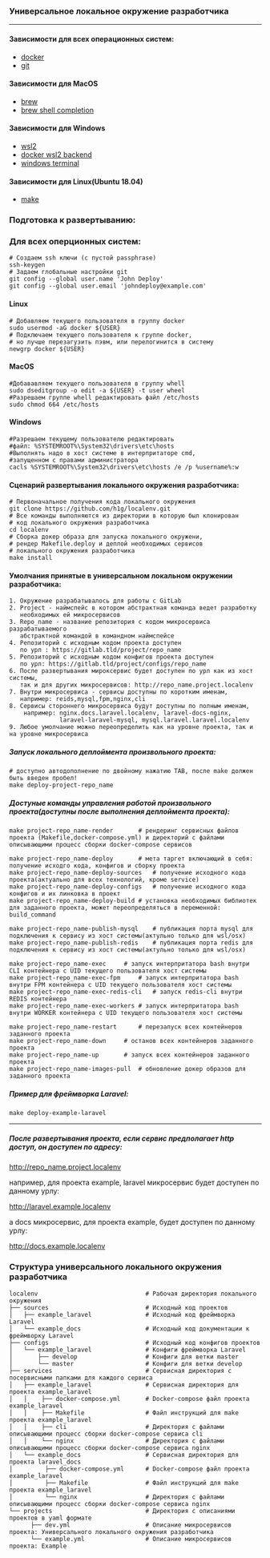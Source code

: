 ### Универсальное локальное окружение разработчика
---

#### Зависимости для всех операционных систем:
 - [docker](https://docs.docker.com/install)
 - [git](https://git-scm.com/book/en/v2/Getting-Started-Installing-Git)
#### Зависимости для MacOS
 - [brew](https://brew.sh/)
 - [brew shell completion](https://docs.brew.sh/Shell-Completion)
#### Зависимости для Windows
 - [wsl2](https://docs.microsoft.com/ru-ru/windows/wsl/install-win10)
 - [docker wsl2 backend](https://docs.docker.com/docker-for-windows/wsl/)
 - [windows terminal](https://docs.microsoft.com/en-us/windows/terminal/)
#### Зависимости для Linux(Ubuntu 18.04)
 - [make](https://www.howtoinstall.me/ubuntu/18-04/make/)
### Подготовка к развертыванию:
### Для всех оперционных систем:
```shell
# Создаем ssh ключи (с пустой passphrase)
ssh-keygen
# Задаем глобальные настройки git
git config --global user.name 'John Deploy'
git config --global user.email 'johndeploy@example.com'
```
#### Linux
```shell
# Добавляем текущего пользователя в группу docker
sudo usermod -aG docker ${USER}
# Подключаем текущего пользователя к группе docker,
# но лучше перезагузить пэвм, или перелогинится в систему
newgrp docker ${USER}
```
#### MacOS
```shell
#Добававляем текущего пользователя в группу whell
sudo dseditgroup -o edit -a ${USER} -t user wheel
#Разрешаем группе whell редактировать файл /etc/hosts
sudo chmod 664 /etc/hosts
```
#### Windows
```shell
#Разрешаем текущему пользователю редактировать
#файл: %SYSTEMROOT%\System32\drivers\etc\hosts
#Выполнять надо в хост системе в интерпритаторе cmd,
#запущенном с правами администратора
cacls %SYSTEMROOT%\System32\drivers\etc\hosts /e /p %username%:w
```

#### Сценарий развертывания локального окружения разработчика:
```shell
# Первоначальное получения кода локального окружения
git clone https://github.com/h1g/localenv.git
# Все команды выполняются из директории в которую был клонирован
# код локального окружения разработчика
cd localenv
# Сборка докер образа для запуска локального окружени,
# рендер Makefile.deploy и деплой необходимых сервисов
# локального окружения разработчика
make install
```
#### Умолчания принятые в универсальном локальном окружении разработчика:
```shell
1. Окружение разрабатывалось для работы с GitLab
2. Project - наймспейс в котором абстрактная команда ведет разработку
   необходимых ей микросервисов
3. Repo_name - название репозитория с кодом микросервиса разрабатываемого
   абстрактной командой в командном наймспейсе
4. Репозиторий с исходным кодом проекта доступен
   по урл : https://gitlab.tld/project/repo_name
5. Репозиторий с исходным кодом конфигов проекта доступен
   по урл: https://gitlab.tld/project/configs/repo_name
6. После развертывания мироксервис будет доступен по урл как из хост системы,
   так и для других микросервисов: http://repo_name.project.localenv
7. Внутри микросервиса - сервисы доступны по коротким именам,
   например: reids,mysql,fpm,nginx,cli
8. Сервисы стороннего микросервиса будут доступны по полным именам,
    например: nginx.docs.laravel.localenv, laravel-docs-nginx,
              laravel-laravel-mysql, mysql.laravel.laravel.localenv
9. Любое умолчание можно переопределить как на уровне проекта, так и на уровне микросервиса
```

##### Запуск локального деплоймента произвольного проекта:
```shell
# доступно автодополнение по двойному нажатию TAB, после make должен быть введен пробел!
make deploy-project-repo_name
```

##### Достуные команды управления работой произвольного проекта(доступны после выполнения деплоймента проекта):
```shell
make project-repo_name-render		# рендеринг сервисных файлов проекта (Makefile,docker-compose.yml) и директорий с файлами описывающими процесс сборки docker-compose сервисов

make project-repo_name-deploy		# мета таргет включающий в себя: получение исходго кода, конфигов и сборку проекта
make project-repo_name-deploy-sources	# получение исходного кода проекта(актуально для всех технологий, кроме service)
make project-repo_name-deploy-configs	# получение исходного кода конфигов и их линковка в проект
make project-repo_name-deploy-build	# установка необходимых библиотек для заданного проекта, может переопределяться в переменной: build_command

make project-repo_name-publish-mysql	# публикация порта mysql для подключения к сервису из хост системы(актульно только для wsl/osx)
make project-repo_name-publish-redis	# публикация порта redis для подключения к сервису из хост системы(актульно только для wsl/osx)

make project-repo_name-exec		# запуск интерпритатора bash внутри CLI контейнера c UID текущего пользователя хост системы
make project-repo_name-exec-fpm		# запуск интерпритатора bash внутри FPM контейнера c UID текущего пользователя хост системы
make project-repo_name-exec-redis-cli	# запуск redis-cli внутри REDIS контейнера
make project-repo_name-exec-workers	# запуск интерпритатора bash внутри WORKER контейнера c UID текущего пользователя хост системы

make project-repo_name-restart		# перезапуск всех контейнеров заданного проекта
make project-repo_name-down		# останов всех контейнеров заданного проекта
make project-repo_name-up		# запуск всех контейнеров заданного проекта
make project-repo_name-images-pull	# обновление докер образов для заданного проекта
```
##### Пример для фреймворка Laravel:
```shell
make deploy-example-laravel
```
-----------------
##### После развертывания проекта, если сервис предполагает http доcтуп, он доступен по адресу:
http://repo_name.project.localenv

например, для проекта example, laravel микросервис будет доступен по данному урлу:

http://laravel.example.localenv

а docs микросервис, для проекта example, будет доступен по данному урлу:

http://docs.example.localenv

### Структура универсального локального окружения разработчика
```shell
localenv                              # Рабочая директория локального окружения
├── sources                           # Исходный код проектов
│   ├── example_laravel               # Исходный код фреймворка Laravel
│   └── example_docs                  # Исходный код документации к фреймворку Laravel
├── configs                           # Исходный код конфигов проектов
│   └── example_laravel               # Конфиги фреймворка Laravel
│       ├── develop                   # Конфиги для ветки master
│       └── master                    # Конфиги для ветки develop
├── services                          # Сервисная директория с посервисными папками для каждого сервиса
│   ├── example_laravel               # Сервисная директория для проекта example_laravel
│   │    ├── docker-compose.yml       # Docker-compose файл проекта example_laravel
│   │    ├── Makefile                 # Файл инструкций для make проекта example_laravel
│   │    ├── cli                      # Директория с файлами описывающими процесс сборки docker-compose сервиса cli
│   │    └── nginx                    # Директория с файлами описывающими процесс сборки docker-compose сервиса nginx
│   └── example_docs                  # Сервисная директория для проекта laravel_docs
│         ├── docker-compose.yml      # Docker-compose файл проекта example_laravel
│         ├── Makefile                # Файл инструкций для make проекта example_laravel
│         └── nginx                   # Директория с файлами описывающими процесс сборки docker-compose сервиса nginx
└── projects                          # Директория с описаниями проектов в yaml формате
      ├── dev.yml                     # Описание микросервисов проекта: Универсального локального окружения разработчика
      └── example.yml                 # Описание микросервисов проекта: Example
